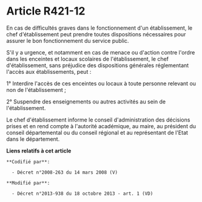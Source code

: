 # Article R421-12

En cas de difficultés graves dans le fonctionnement d'un établissement, le chef d'établissement peut prendre toutes
dispositions nécessaires pour assurer le bon fonctionnement du service public. 

S'il y a urgence, et notamment en cas de menace ou d'action contre l'ordre dans les enceintes et locaux scolaires de
l'établissement, le chef d'établissement, sans préjudice des dispositions générales réglementant l'accès aux établissements,
peut : 

1° Interdire l'accès de ces enceintes ou locaux à toute personne relevant ou non de l'établissement ; 

2° Suspendre des enseignements ou autres activités au sein de l'établissement. 

Le chef d'établissement informe le conseil d'administration des décisions prises et en rend compte à l'autorité académique,
au maire, au président du conseil départemental ou du conseil régional et au représentant de l'Etat dans le département.

**Liens relatifs à cet article**

	**Codifié par**:

	  - Décret n°2008-263 du 14 mars 2008 (V)

	**Modifié par**:

	  - Décret n°2013-938 du 18 octobre 2013 - art. 1 (VD)
